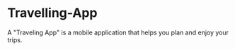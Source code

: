 # Travelling-App
A "Traveling App" is a mobile application that helps you plan and enjoy your trips.
